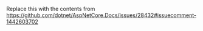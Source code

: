 Replace this with the contents from https://github.com/dotnet/AspNetCore.Docs/issues/28432#issuecomment-1442603702
